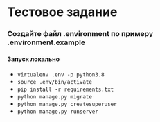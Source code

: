 # Тестовое задание

### Создайте файл .environment по примеру .environment.example

#### Запуск локально
* `virtualenv .env -p python3.8`
* `source .env/bin/activate`
* `pip install -r requirements.txt`
* `python manage.py migrate`
* `python manage.py createsuperuser`
* `python manage.py runserver`
